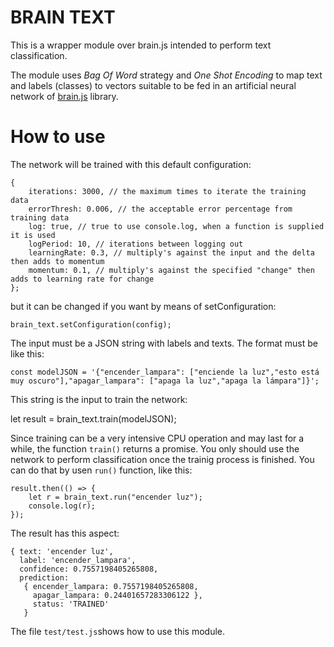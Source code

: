 # BRAIN TEXT

This is a wrapper module over brain.js intended to perform text 
classification.

The module uses *Bag Of Word* strategy and *One Shot Encoding* to map text
and labels (classes) to vectors suitable to be fed in an artificial
neural network of [brain.js](https://github.com/BrainJS/brain.js) library.

# How to use

The network will be trained with this default configuration:
```
{
    iterations: 3000, // the maximum times to iterate the training data
    errorThresh: 0.006, // the acceptable error percentage from training data
    log: true, // true to use console.log, when a function is supplied it is used
    logPeriod: 10, // iterations between logging out
    learningRate: 0.3, // multiply's against the input and the delta then adds to momentum
    momentum: 0.1, // multiply's against the specified "change" then adds to learning rate for change
};
```

but it can be changed if you want by means of setConfiguration:

```
brain_text.setConfiguration(config);
```

The input must be a JSON string with labels and texts. The format must
be like this:

```
const modelJSON = '{"encender_lampara": ["enciende la luz","esto está muy oscuro"],"apagar_lampara": ["apaga la luz","apaga la lámpara"]}';
```

This string is the input to train the network:

let result = brain_text.train(modelJSON);

Since training can be a very intensive CPU operation and may last for a while, the function ``train()`` returns a promise. You only should use the network to perform classification once the trainig process is finished. You can do that by usen ``run()`` function, like this:

```
result.then(() => {
    let r = brain_text.run("encender luz");
    console.log(r);
});
```

The result has this aspect:

```
{ text: 'encender luz',
  label: 'encender_lampara',
  confidence: 0.7557198405265808,
  prediction: 
   { encender_lampara: 0.7557198405265808,
     apagar_lampara: 0.24401657283306122 },
     status: 'TRAINED' 
   }
```

The file ``test/test.js``shows how to use this module.

